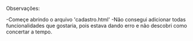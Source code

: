 Observações:

-Começe abrindo o arquivo 'cadastro.html'
-Não consegui adicionar todas funcionalidades que gostaria, pois estava dando erro e não descobri como concertar a tempo.
